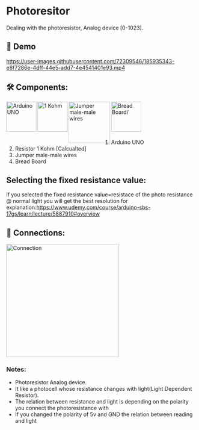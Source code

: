 # Photoresitor
Dealing with the photoresistor, Analog device [0-1023].


## 🎥 Demo
https://user-images.githubusercontent.com/72309546/185935343-e8f7286e-4dff-44e5-add7-4e4541401e93.mp4



## 🛠️ Components:
<img align="left" alt="Arduino UNO" width="80px" src="https://upload.wikimedia.org/wikipedia/commons/thumb/3/38/Arduino_Uno_-_R3.jpg/220px-Arduino_Uno_-_R3.jpg" draggable="false"/>
 
<img align="left" alt="1 Kohm" width="80px" src="https://m.media-amazon.com/images/I/311bGhoaiPL._SX342_.jpg" draggable="false"/>
   
<img align="left" alt="Jumper male-male wires" width="110px" src="https://potentiallabs.com/cart/image/cache/catalog/nov-dec/m-m-800x600.jpg" draggable="false"/>
 
<img align="left" alt="Bread Board/" width="80px" src="https://www.ubuy.com.bh/productimg/?image=aHR0cHM6Ly9tLm1lZGlhLWFtYXpvbi5jb20vaW1hZ2VzL0kvNjFwK1FUYk1mNUwuX1NMMTAxMF8uanBn.jpg" draggable="false"/>
<br><br><br><br><br>
 
 <ol>
 <li>Arduino UNO</li>
 <li>Resistor 1 Kohm [Calcualted]</li>
 <li>Jumper male-male wires</li>
 <li>Bread Board</li>
 </ol>

## Selecting the fixed resistance value:
if you selected the fixed resistance value=resistace of the photo resistance @ normal light you will get the best resolution
for explanation:https://www.udemy.com/course/arduino-sbs-17gs/learn/lecture/5887910#overview

## 🔌 Connections:
 <img alt="Connection" width="300px" src="https://i.pinimg.com/originals/f0/4a/78/f04a78be12603fe8a673e7f58f3fa262.gif"/>

### Notes:
<ul>
<li>Photoresistor Analog device.</li>
<li>It like a photocell whose resistance changes with light(Light Dependent Resistor).</li>
<li>The relation between resistance and light is depending on the polarity you connect the photoresistance with</li>
<li>If you changed the polarity of 5v and GND the relation between reading and light </li>
</ul>

